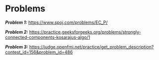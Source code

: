 # Problems

***Problem 1:*** https://www.spoj.com/problems/EC_P/

***Problem 2:*** https://practice.geeksforgeeks.org/problems/strongly-connected-components-kosarajus-algo/1

***Problem 3:*** https://judge.openfmi.net/practice/get_problem_description?contest_id=156&problem_id=486
